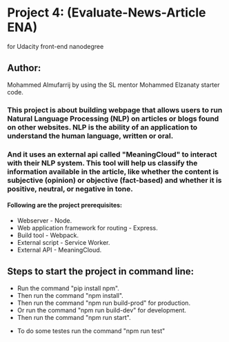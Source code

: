 # Project 4: (Evaluate-News-Article ENA)

for Udacity front-end nanodegree


## Author: 
Mohammed Almufarrij by using the SL mentor Mohammed Elzanaty starter code.

### This project is about building webpage that allows users to run Natural Language Processing (NLP) on articles or blogs found on other websites. NLP is the ability of an application to understand the human language, written or oral.

### And it uses an external api called "MeaningCloud" to interact with their NLP system. This tool will help us classify the information available in the article, like whether the content is subjective (opinion) or objective (fact-based) and whether it is positive, neutral, or negative in tone.


#### Following are the project prerequisites:

* Webserver - Node.
* Web application framework for routing - Express.
* Build tool - Webpack.
* External script - Service Worker.
* External API - MeaningCloud.

## Steps to start the project in command line:
* Run the command "pip install npm".
* Then run the command "npm install".
* Then run the command "npm run build-prod" for production.
* Or run the command "npm run build-dev" for development.
* Then run the command "npm run start".

- To do some testes run the command "npm run test"